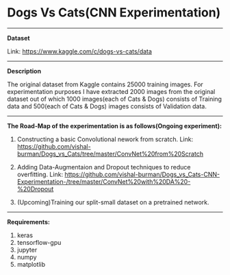 # Dogs Vs Cats(CNN Experimentation)
--------------------------------------
**Dataset**

Link: https://www.kaggle.com/c/dogs-vs-cats/data

---------------------------------------
**Description**

The original dataset from Kaggle contains 25000 training images. For experimentation purposes I have extracted 2000 images from the original dataset out of which 1000 images(each of Cats & Dogs) consists of Training data and 500(each of Cats & Dogs) images consists of Validation data.

-----------------------------------------

**The Road-Map of the experimentation is as follows(Ongoing experiment):**

1. Constructing a basic Convolutional nework from scratch. Link: https://github.com/vishal-burman/Dogs_vs_Cats/tree/master/ConvNet%20from%20Scratch

2. Adding Data-Augmentaion and Dropout techniques to reduce overfitting. Link: https://github.com/vishal-burman/Dogs_vs_Cats-CNN-Experimentation-/tree/master/ConvNet%20with%20DA%20-%20Dropout

3. (Upcoming)Training our split-small dataset on a pretrained network.

------------------------------------------

**Requirements:**
1. keras
2. tensorflow-gpu
3. jupyter
4. numpy
5. matplotlib

